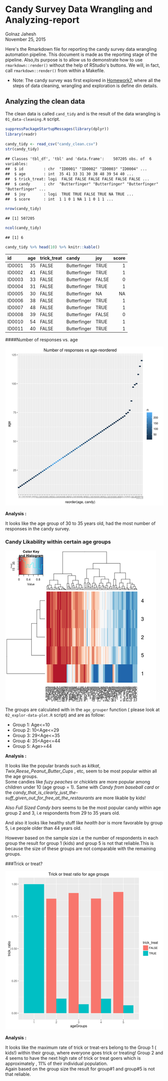# Candy Survey Data Wrangling and Analyzing-report
Golnaz Jahesh  
November 25, 2015  





Here's the Rmarkdown file for reporting the candy survey data wrangling automation pipeline.
This document is made as the reporting stage of the pipeline.
Also,its purpose is to allow us to demonstrate how to use `rmarkdown::render()` without the help of RStudio's buttons. We will, in fact, call `rmarkdown::render()` from within a Makefile.

+ Note: The candy survey was first explored in [Homework7](https://github.com/STAT545-UBC/golnaz_jahesh/tree/master/STAT547_Homework/Homework7), where all the steps of data cleaning, wrangling and exploration is define din details.

## Analyzing the clean data 

The clean data is called `cand_tidy` and is the result of the data wrangling is `01_data-cleaning.R` script.

```r
suppressPackageStartupMessages(library(dplyr))
library(readr)
```


```r
candy_tidy <- read_csv("candy_clean.csv")
str(candy_tidy)
```

```
## Classes 'tbl_df', 'tbl' and 'data.frame':	507205 obs. of  6 variables:
##  $ id         : chr  "ID0001" "ID0002" "ID0003" "ID0004" ...
##  $ age        : int  35 41 33 31 30 38 48 39 54 40 ...
##  $ trick_treat: logi  FALSE FALSE FALSE FALSE FALSE FALSE ...
##  $ candy      : chr  "Butterfinger" "Butterfinger" "Butterfinger" "Butterfinger" ...
##  $ joy        : logi  TRUE TRUE FALSE TRUE NA TRUE ...
##  $ score      : int  1 1 0 1 NA 1 1 0 1 1 ...
```

```r
nrow(candy_tidy)
```

```
## [1] 507205
```

```r
ncol(candy_tidy)
```

```
## [1] 6
```

```r
candy_tidy %>% head(10) %>% knitr::kable()
```



|id     | age|trick_treat |candy        |joy   | score|
|:------|---:|:-----------|:------------|:-----|-----:|
|ID0001 |  35|FALSE       |Butterfinger |TRUE  |     1|
|ID0002 |  41|FALSE       |Butterfinger |TRUE  |     1|
|ID0003 |  33|FALSE       |Butterfinger |FALSE |     0|
|ID0004 |  31|FALSE       |Butterfinger |TRUE  |     1|
|ID0005 |  30|FALSE       |Butterfinger |NA    |    NA|
|ID0006 |  38|FALSE       |Butterfinger |TRUE  |     1|
|ID0007 |  48|FALSE       |Butterfinger |TRUE  |     1|
|ID0008 |  39|FALSE       |Butterfinger |FALSE |     0|
|ID0010 |  54|FALSE       |Butterfinger |TRUE  |     1|
|ID0011 |  40|FALSE       |Butterfinger |TRUE  |     1|

####Number of responses vs. age

![*fig. 1* Number of responses in the candy survey vs age ](resp_reorder_age.png)

**Analysis :**  

It looks like the age group of 30 to 35 years old, had the most number of responses in the candy survey.

### Candy Likability within certain age groups

![*Fig. 2* Candy likeability by different age groups](heatmap_candy_age_group.png)

The groups are calculated with in the `age_grouper` function ( please look at `02_explor-data-plot.R` script) and are as follow:  

* Group 1: Age<=10  
* Group 2: 10<Age<=29
* Group 3: 29<Age<=35
* Group 4: 35<Age<=44
* Group 5: Age>=44  

**Analysis :**  

It looks like the popular brands such as *kitkat*, *Twix*,*Reese_Peanut_Butter_Cups* , etc, seem to be most popular within all the age groups.  
Some candies like *fuzy peaches* or *chicklets* are more popular among children under 10 (age group = 1). Same with *Candy from baseball card* or the *candy_that_is_clearly_just_the-suff_given_out_for_free_at_the_restaurants* are more likable by kids!

Also *Full Sized Candy bars* seems to be the most popular candy within age group 2 and 3, i.e respondents from 29 to 35 years old. 

And also it looks like healthy stuff like *health bar* is more favorable by group 5, i.e people older than 44 years old.  

However based on the sample size i.e the number of respondents in each group the result for group 1 (kids) and group 5 is not that reliable.This is because the size of these groups are not comparable with the remaining groups.

###Trick or treat?

![*Fig. 3* Trick or Treat score based on the age group](trick_treat_age_group.png)

**Analysis :**   

It looks like the maximum rate of trick or treat-ers belong to the Group 1 ( kids!) within their group, where everyone goes trick or treating! Group 2 and 4 seems to have the next high rate of trick or treat goers which is approximately , 11% of their individual population.  
Again based on the group size the result for group#1 and group#5 is not that reliable. 
